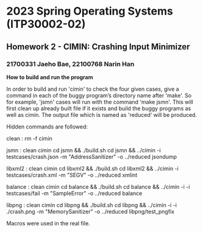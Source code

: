 # 2023 Spring Operating Systems (ITP30002-02)
## Homework 2 - CIMIN: Crashing Input Minimizer
### 21700331 Jaeho Bae, 22100768 Narin Han

**How to build and run the program**

In order to build and run 'cimin' to check the four given cases, give a command in each of the buggy program’s directory name after 'make'. So for example, 'jsmn' cases will run with the command 'make jsmn'. This will first clean up already built file if it exists and build the buggy programs as well as cimin. The output file which is named as 'reduced' will be produced.

Hidden commands are followed:

clean : 
  rm -f cimin
  
jsmn : clean cimin
  cd jsmn && ./build.sh
  cd jsmn && ../cimin -i testcases/crash.json -m "AddressSanitizer" -o ../reduced jsondump   

libxml2 : clean cimin
  cd libxml2 && ./build.sh
  cd libxml2 && ../cimin -i testcases/crash.xml -m "SEGV" -o ../reduced xmlint    
  
balance : clean cimin
  cd balance && ./build.sh
  cd balance && ../cimin -i -i testcases/fail -m "SampleError" -o ../reduced balance   
  
libpng : clean cimin
  cd libpng && ./build.sh
  cd libpng && ../cimin -i -i ./crash.png -m "MemorySanitizer" -o ../reduced libpng/test_pngfix   

Macros were used in the real file.
